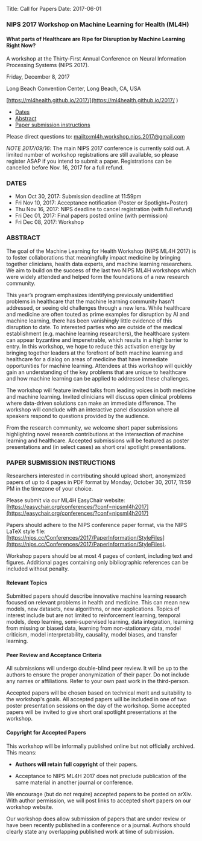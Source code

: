 Title: Call for Papers
Date: 2017-06-01

### NIPS 2017 Workshop on Machine Learning for Health (ML4H)

#### What parts of Healthcare are Ripe for Disruption by Machine Learning Right Now?

A workshop at the Thirty-First Annual Conference on Neural Information Processing Systems (NIPS 2017).

Friday, December 8, 2017

Long Beach Convention Center, Long Beach, CA, USA

[https://ml4health.github.io/2017/](https://ml4health.github.io/2017/
)

* [Dates](#dates)
* [Abstract](#abstract)
* [Paper submission instructions](#submission_instructions)

Please direct questions to: <mailto:ml4h.workshop.nips.2017@gmail.com>

*NOTE 2017/09/16*: The main NIPS 2017 conference is currently sold out. A
limited number of workshop registrations are still available, so please
register ASAP if you intend to submit a paper. Registrations can be
cancelled before Nov. 16, 2017 for a full refund.


### <a id="dates"></a> DATES

* Mon Oct 30, 2017: Submission deadline at 11:59pm 
* Fri Nov 10, 2017: Acceptance notification (Poster or Spotlight+Poster)
* Thu Nov 16, 2017: NIPS deadline to cancel registration (with full refund)
* Fri Dec 01, 2017: Final papers posted online (with permission)
* Fri Dec 08, 2017: Workshop

### <a id="abstract"></a> ABSTRACT

The goal of the Machine Learning for Health Workshop (NIPS ML4H 2017) is to foster collaborations that meaningfully impact medicine by bringing together clinicians, health data experts, and machine learning researchers. We aim to build on the success of the last two NIPS ML4H workshops which were widely attended and helped form the foundations of a new research community.
                            
This year’s program emphasizes identifying previously unidentified problems in healthcare that the machine learning community hasn't addressed, or seeing old challenges through a new lens. While healthcare and medicine are often touted as prime examples for disruption by AI and machine learning, there has been vanishingly little evidence of this disruption to date. To interested parties who are outside of the medical establishment (e.g. machine learning researchers), the healthcare system can appear byzantine and impenetrable, which results in a high barrier to entry. In this workshop, we hope to reduce this activation energy by bringing together leaders at the forefront of both machine learning and healthcare for a dialog on areas of medicine that have immediate opportunities for machine learning. Attendees at this workshop will quickly gain an understanding of the key problems that are unique to healthcare and how machine learning can be applied to addressed these challenges.

The workshop will feature invited talks from leading voices in both
medicine and machine learning. Invited clinicians will discuss open clinical 
problems where data-driven solutions can make an immediate difference. The 
workshop will conclude with an interactive panel discussion where all 
speakers respond to questions provided by the audience.

From the research community, we welcome short paper submissions highlighting novel research contributions at the intersection of machine learning and healthcare. Accepted submissions will be featured as poster presentations and (in select cases) as short oral spotlight presentations.


### <a id="submission_instructions"></a> PAPER SUBMISSION INSTRUCTIONS


Researchers interested in contributing should upload short, anonymized papers of up to 4 pages in PDF format by Monday, October 30, 2017, 11:59 PM in the timezone of your choice.

Please submit via our ML4H EasyChair website: [https://easychair.org/conferences/?conf=nipsml4h2017](https://easychair.org/conferences/?conf=nipsml4h2017)

Papers should adhere to the NIPS conference paper format, 
via the NIPS LaTeX style file:
[https://nips.cc/Conferences/2017/PaperInformation/StyleFiles](https://nips.cc/Conferences/2017/PaperInformation/StyleFiles).

Workshop papers should be at most 4 pages of content, including text and figures. Additional pages containing only bibliographic references can be included without penalty.

#### Relevant Topics

Submitted papers should describe innovative machine learning research focused on relevant problems in health and medicine. 
This can mean new models, new datasets, new algorithms, or new applications.
Topics of interest include but are not limited to reinforcement learning, temporal models, deep learning, semi-supervised learning, data integration, learning from missing or biased data, learning from non-stationary data, model criticism, model interpretability, causality, model biases, and transfer learning.

#### Peer Review and Acceptance Criteria

All submissions will undergo double-blind peer review. It will be up to the authors to ensure the proper anonymization of their paper. Do not include any names or affiliations. Refer to your own past work in the third-person.

Accepted papers will be chosen based on technical merit and suitability to the workshop's goals. All accepted papers will be included in one of two poster presentation sessions on the day of the workshop. Some accepted papers will be invited to give short oral spotlight presentations at the workshop.


#### Copyright for Accepted Papers

This workshop will be informally published online but not officially archived. This means:

* **Authors will retain full copyright** of their papers.

* Acceptance to NIPS ML4H 2017 does not preclude publication of the same material in another journal or conference.

We encourage (but do not require) accepted papers to be posted on arXiv. With author permission, we will post links to accepted short papers on our workshop website.

Our workshop does allow submission of papers that are under review or have been recently published in a conference or a journal. Authors should clearly state any overlapping published work at time of submission.

